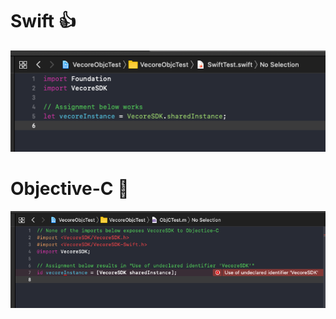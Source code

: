 # Swift :+1:
![VecoreObjcTest-Swift](https://github.com/innovactorybv/VecoreObjcTest/raw/master/VecoreObjcTest-Swift.png)

# Objective-C :eyes:
![VecoreObjcTest-ObjC](https://github.com/innovactorybv/VecoreObjcTest/raw/master/VecoreObjcTest-ObjC.png)

